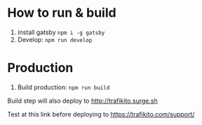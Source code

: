 # How to run & build

1. install gatsby `npm i -g gatsby`
2. Develop: `npm run develop`


# Production

1. Build production:  `npm run build`

Build step will also deploy to http://trafikito.surge.sh

Test at this link before deploying to https://trafikito.com/support/ 